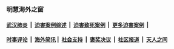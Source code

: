 
### 明慧海外之窗

####  [武汉肺炎](indexes/365.md?t=01011800) &nbsp;|&nbsp;  [迫害案例综述](indexes/328.md?t=01011800) &nbsp;|&nbsp; [迫害致死案例](indexes/277.md?t=01011800)  &nbsp;|&nbsp; [更多迫害案例](indexes/81.md?t=01011800)  &nbsp;|&nbsp; 
####  [时事评论](indexes/251.md?t=01011800) &nbsp;|&nbsp; [海外简讯](indexes/245.md?t=01011800)&nbsp;|&nbsp;  [社会支持](indexes/140.md?t=01011800) &nbsp;|&nbsp; [褒奖决议](indexes/282.md?t=01011800) &nbsp;|&nbsp; [社区报道](indexes/91.md?t=01011800)  &nbsp;|&nbsp; [天人之间](indexes/78.md?t=01011800) 

